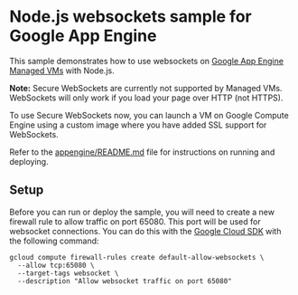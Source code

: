 # Node.js websockets sample for Google App Engine

This sample demonstrates how to use websockets on
[Google App Engine Managed VMs](https://cloud.google.com/appengine) with Node.js.

__Note:__ Secure WebSockets are currently not supported by Managed VMs.
WebSockets will only work if you load your page over HTTP (not HTTPS).

To use Secure WebSockets now, you can launch a VM on Google Compute Engine using
a custom image where you have added SSL support for WebSockets.

Refer to the [appengine/README.md](../README.md) file for instructions on
running and deploying.

## Setup

Before you can run or deploy the sample, you will need to create a new firewall
rule to allow traffic on port 65080. This port will be used for websocket
connections. You can do this with the
[Google Cloud SDK](https://cloud.google.com/sdk) with the following command:

    gcloud compute firewall-rules create default-allow-websockets \
      --allow tcp:65080 \
      --target-tags websocket \
      --description "Allow websocket traffic on port 65080"
